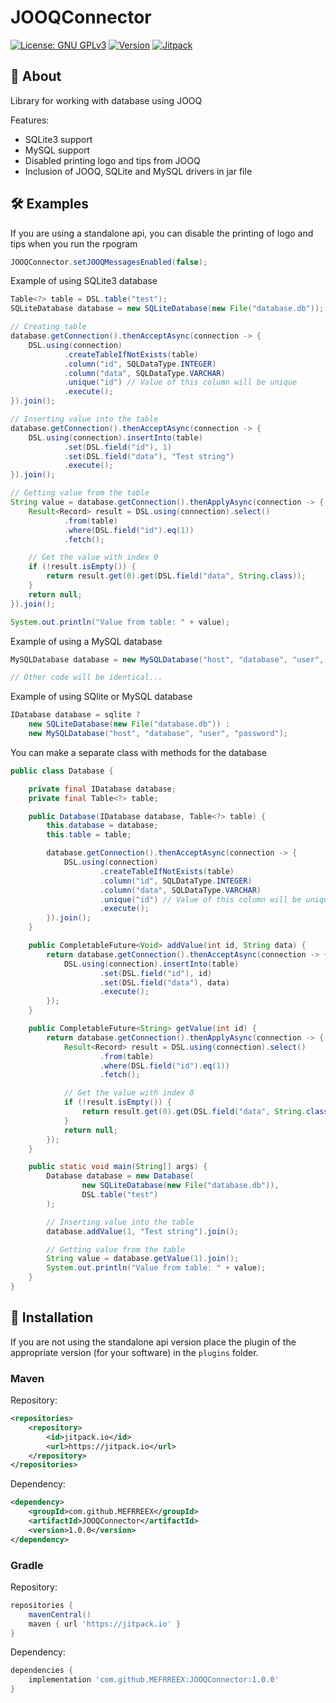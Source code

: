 # JOOQConnector

[![License: GNU GPLv3](https://img.shields.io/badge/License-%20%20GNU%20GPLv3%20-yellow)](LICENSE)
[![Version](https://img.shields.io/badge/Version-1.0.0-brightgreen)](https://github.com/MEFRREEX/FormConstructor/releases/tag/2.0.1)
[![Jitpack](https://jitpack.io/v/MEFRREEX/JOOQConnector.svg)](https://jitpack.io/#MEFRREEX/JOOQConnector)

## 🤔 About
Library for working with database using JOOQ

Features:
- SQLite3 support
- MySQL support
- Disabled printing logo and tips from JOOQ
- Inclusion of JOOQ, SQLite and MySQL drivers in jar file

## 🛠 Examples

If you are using a standalone api, you can disable the printing of logo and tips when you run the rpogram
```java
JOOQConnector.setJOOQMessagesEnabled(false);
```

Example of using SQLite3 database
```java
Table<?> table = DSL.table("test");
SQLiteDatabase database = new SQLiteDatabase(new File("database.db"));

// Creating table
database.getConnection().thenAcceptAsync(connection -> {
    DSL.using(connection)
            .createTableIfNotExists(table)
            .column("id", SQLDataType.INTEGER)
            .column("data", SQLDataType.VARCHAR)
            .unique("id") // Value of this column will be unique
            .execute();
}).join();

// Inserting value into the table
database.getConnection().thenAcceptAsync(connection -> {
    DSL.using(connection).insertInto(table)
            .set(DSL.field("id"), 1)
            .set(DSL.field("data"), "Test string")
            .execute();
}).join();

// Getting value from the table
String value = database.getConnection().thenApplyAsync(connection -> {
    Result<Record> result = DSL.using(connection).select()
            .from(table)
            .where(DSL.field("id").eq(1))
            .fetch();

    // Get the value with index 0
    if (!result.isEmpty()) {
        return result.get(0).get(DSL.field("data", String.class));
    }
    return null;
}).join();

System.out.println("Value from table: " + value);
```

Example of using a MySQL database
```java
MySQLDatabase database = new MySQLDatabase("host", "database", "user", "password");

// Other code will be identical...
```

Example of using SQlite or MySQL database
```java
IDatabase database = sqlite ? 
    new SQLiteDatabase(new File("database.db")) : 
    new MySQLDatabase("host", "database", "user", "password");
```

You can make a separate class with methods for the database
```java
public class Database {

    private final IDatabase database;
    private final Table<?> table;

    public Database(IDatabase database, Table<?> table) {
        this.database = database;
        this.table = table;

        database.getConnection().thenAcceptAsync(connection -> {
            DSL.using(connection)
                    .createTableIfNotExists(table)
                    .column("id", SQLDataType.INTEGER)
                    .column("data", SQLDataType.VARCHAR)
                    .unique("id") // Value of this column will be unique
                    .execute();
        }).join();
    }

    public CompletableFuture<Void> addValue(int id, String data) {
        return database.getConnection().thenAcceptAsync(connection -> {
            DSL.using(connection).insertInto(table)
                    .set(DSL.field("id"), id)
                    .set(DSL.field("data"), data)
                    .execute();
        });
    }

    public CompletableFuture<String> getValue(int id) {
        return database.getConnection().thenApplyAsync(connection -> {
            Result<Record> result = DSL.using(connection).select()
                    .from(table)
                    .where(DSL.field("id").eq(1))
                    .fetch();

            // Get the value with index 0
            if (!result.isEmpty()) {
                return result.get(0).get(DSL.field("data", String.class));
            }
            return null;
        });
    }

    public static void main(String[] args) {
        Database database = new Database(
                new SQLiteDatabase(new File("database.db")),
                DSL.table("test")
        );

        // Inserting value into the table
        database.addValue(1, "Test string").join();

        // Getting value from the table
        String value = database.getValue(1).join();
        System.out.println("Value from table: " + value);
    }
}
```

## 🔌 Installation

If you are not using the standalone api version place the plugin of the appropriate version (for your software) in the `plugins` folder.


### Maven

Repository:
```xml
<repositories>
    <repository>
        <id>jitpack.io</id>
        <url>https://jitpack.io</url>
    </repository>
</repositories>
```
Dependency:
```xml
<dependency>
    <groupId>com.github.MEFRREEX</groupId>
    <artifactId>JOOQConnector</artifactId>
    <version>1.0.0</version>
</dependency>
```

### Gradle
Repository:
```groovy
repositories {
    mavenCentral()
    maven { url 'https://jitpack.io' }
}
```
Dependency:
```groovy
dependencies {
    implementation 'com.github.MEFRREEX:JOOQConnector:1.0.0'
}
```
